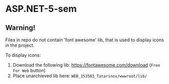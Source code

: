 # ASP.NET-5-sem

## Warning!
Files in repo do not contain 'font awesome' lib, that is used to display icons in the project.

To display icons:
1. Download the following lib: https://fontawesome.com/download (`Free For Web` button)
2. Place unarchieved lib here: `WEB_153503_Tatarinov/wwwroot/lib/`
